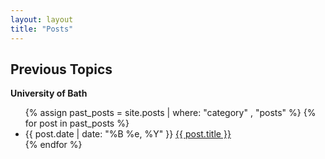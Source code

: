 ```yaml
---
layout: layout
title: "Posts"
---
```



<section class="content">

Previous Topics
===============

**University of Bath**

<ul class="listing">
  {% assign past_posts = site.posts | where: "category" , "posts" %}
  {% for post in past_posts %}
  <li>
  <span>{{ post.date | date: "%B %e, %Y" }}</span> <a href="{{ site.url }}{{ post.url }}">{{ post.title }}</a>
  </li>
  {% endfor %}
</ul>
</section>
